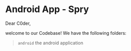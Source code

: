 Android App - Spry
===

Dear C0der, 

welcome to our Codebase! We have the following folders:

> `android` the android application
